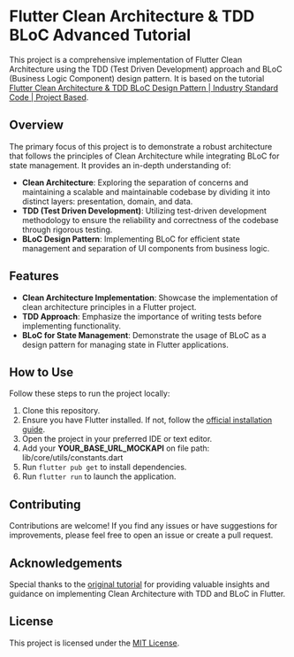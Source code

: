 # Flutter Clean Architecture & TDD BLoC Advanced Tutorial

This project is a comprehensive implementation of Flutter Clean Architecture using the TDD (Test Driven Development) approach and BLoC (Business Logic Component) design pattern. It is based on the tutorial [Flutter Clean Architecture & TDD BLoC Design Pattern | Industry Standard Code | Project Based](https://www.youtube.com/watch?v=_E3EF1jPumM).

## Overview

The primary focus of this project is to demonstrate a robust architecture that follows the principles of Clean Architecture while integrating BLoC for state management. It provides an in-depth understanding of:

- **Clean Architecture**: Exploring the separation of concerns and maintaining a scalable and maintainable codebase by dividing it into distinct layers: presentation, domain, and data.
- **TDD (Test Driven Development)**: Utilizing test-driven development methodology to ensure the reliability and correctness of the codebase through rigorous testing.
- **BLoC Design Pattern**: Implementing BLoC for efficient state management and separation of UI components from business logic.

## Features

- **Clean Architecture Implementation**: Showcase the implementation of clean architecture principles in a Flutter project.
- **TDD Approach**: Emphasize the importance of writing tests before implementing functionality.
- **BLoC for State Management**: Demonstrate the usage of BLoC as a design pattern for managing state in Flutter applications.

## How to Use

Follow these steps to run the project locally:

1. Clone this repository.
2. Ensure you have Flutter installed. If not, follow the [official installation guide](https://flutter.dev/docs/get-started/install).
3. Open the project in your preferred IDE or text editor.
4. Add your **YOUR_BASE_URL_MOCKAPI** on file path: lib/core/utils/constants.dart
4. Run `flutter pub get` to install dependencies.
5. Run `flutter run` to launch the application.

## Contributing

Contributions are welcome! If you find any issues or have suggestions for improvements, please feel free to open an issue or create a pull request.

## Acknowledgements

Special thanks to the [original tutorial](https://www.youtube.com/watch?v=_E3EF1jPumM) for providing valuable insights and guidance on implementing Clean Architecture with TDD and BLoC in Flutter.

## License

This project is licensed under the [MIT License](LICENSE).
